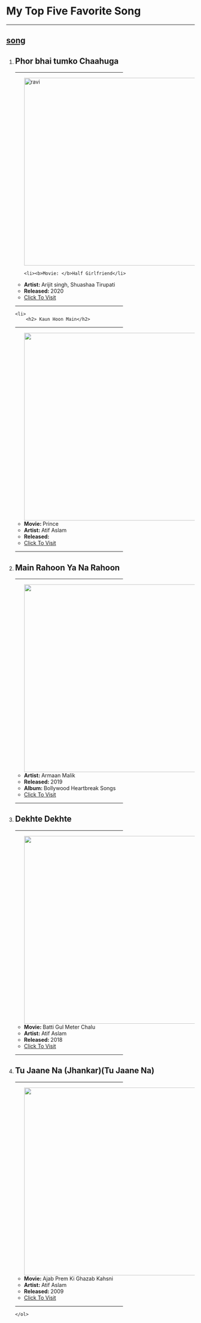 <!DOCTYPE html>
<html lang="en">
<head>
    <title> Favorite song</title>
</head>
<body>
    <h1>  My Top Five Favorite Song</h1>
    <hr color="blue" >
    <h2><u> song</u></h2>
    <ol> 
        <li>
            <h2> Phor bhai tumko Chaahuga</h2>
<hr width="60%"align="left" color="blue">
        </li> 
        <ul>
    <img src="photo/half_girlfriend.jpg" width="800" height="500" 
    title="ravi">
  
    <li><b>Movie: </b>Half Girlfriend</li>
   <li><b>Artist: </b>Arijit singh, Shuashaa Tirupati</li>
   <li><b>Released: </b>2020</li>
   <li><a href=""> Click To Visit</a> </li>  
</ul> 
<hr width="60%" align="left" color="blue"> 
 

 

    <li>
        <h2> Kaun Hoon Main</h2>
<hr width="60%"align="left" color="blue">
    </li>
    <ul>
<img src="photo/photo_2024-07-13_20-19-08 (2).jpg" width="800" height="500">

<li><b>Movie: </b>Prince</li>
<li><b>Artist: </b>Atif Aslam</li>
<li><b>Released: </b></li>
<li><a href=""> Click To Visit</a> </li>  
</ul> 
<hr width="60%" align="left" color="blue"> 
<li>
    <h2> Main Rahoon Ya Na Rahoon</h2>
<hr width="60%"align="left" color="blue">
</li>
<ul>
<img src=" photo/photo_2024-07-13_20-19-07.jpg" width="800" height="500" >

<li><b>Artist: </b>Armaan Malik</li>
<li><b>Released: </b>2019</li>
<li><b>Album: </b>Bollywood Heartbreak Songs</li>
<li><a href=""> Click To Visit</a> </li>  
</ul> 
<hr width="60%" align="left" color="blue"> 
<li>
    <h2>Dekhte Dekhte</h2>
<hr width="60%"align="left" color="blue">
</li>
<ul>
<img src=" photo/batti_2_0.jpeg"  width="800" height="500">

<li><b>Movie: </b>Batti Gul Meter Chalu</li>
<li><b>Artist: </b>Atif Aslam</li>
<li><b>Released: </b>2018</li>
<li><a href=""> Click To Visit</a> </li>  
</ul> 
<hr width="60%" align="left" color="blue"> 

<li>
    <h2> Tu Jaane Na (Jhankar)(Tu Jaane Na)</h2>
<hr width="60%"align="left" color="blue">
</li>
<ul>
<img src=" photo/photo_2024-07-13_20-19-08.jpg" width="800" height="500">

<li><b>Movie: </b>Ajab Prem Ki Ghazab Kahsni</li>
<li><b>Artist: </b>Atif Aslam </li>
<li><b>Released: </b>2009</li>
<li><a href=""> Click To Visit</a> </li>  
</ul> 
<hr width="60%" align="left" color="blue"> 


    </ol>

</body>
</html>
